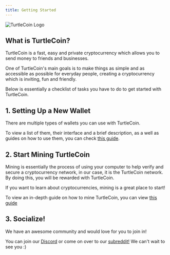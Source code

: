 ```yaml
---
title: Getting Started
---
```


![TurtleCoin Logo](assets/turtlecoin_logo.png) 

## What is TurtleCoin? 

TurtleCoin is a fast, easy and private cryptocurrency which allows you to send money to friends and businesses.

One of TurtleCoin's main goals is to make things as simple and as accessible as possible for everyday people, creating a cryptocurrency which is inviting, fun and friendly.

Below is essentially a checklist of tasks you have to do to get started with TurtleCoin.

## 1. Setting Up a New Wallet

There are multiple types of wallets you can use with TurtleCoin.

To view a list of them, their interface and a brief description, as a well as guides on how to use them, you can check [this guide](guides/wallets/Making-a-Wallet.md).

## 2. Start Mining TurtleCoin

Mining is essentially the process of using your computer to help verify and secure a cryptocurrency network, in our case, it is the TurtleCoin network. By doing this, you will be rewarded with TurtleCoin.

If you want to learn about cryptocurrencies, mining is a great place to start!

To view an in-depth guide on how to mine TurtleCoin, you can view [this guide](guides/mining/Mining)

## 3. Socialize!

We have an awesome community and would love for you to join in!

You can join our [Discord](http://chat.turtlecoin.lol/) or come on over to our [subreddit!](https://reddit.com/r/trtl) We can't wait to see you :)
